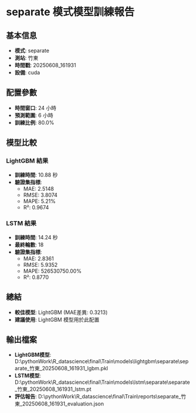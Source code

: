 
# separate 模式模型訓練報告

## 基本信息
- **模式**: separate
- **測站**: 竹東
- **時間戳**: 20250608_161931
- **設備**: cuda

## 配置參數
- **時間窗口**: 24 小時
- **預測範圍**: 6 小時
- **訓練比例**: 80.0%

## 模型比較

### LightGBM 結果

- **訓練時間**: 10.88 秒
- **驗證集指標**:
  - MAE: 2.5148
  - RMSE: 3.8074
  - MAPE: 5.21%
  - R²: 0.9674

### LSTM 結果

- **訓練時間**: 14.24 秒
- **最終輪數**: 18
- **驗證集指標**:
  - MAE: 2.8361
  - RMSE: 5.9352
  - MAPE: 526530750.00%
  - R²: 0.8770

## 總結

- **較佳模型**: LightGBM (MAE差異: 0.3213)
- **建議使用**: LightGBM 模型用於此配置


## 輸出檔案
- **LightGBM模型**: D:\pythonWork\R_datascience\final\Train\models\lightgbm\separate\separate_竹東_20250608_161931_lgbm.pkl
- **LSTM模型**: D:\pythonWork\R_datascience\final\Train\models\lstm\separate\separate_竹東_20250608_161931_lstm.pt
- **評估報告**: D:\pythonWork\R_datascience\final\Train\reports\separate_竹東_20250608_161931_evaluation.json
